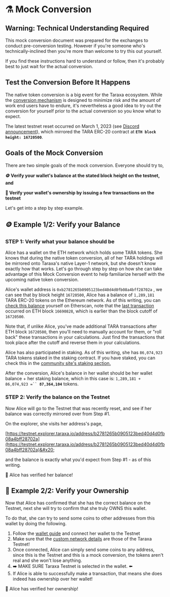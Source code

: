 # ⚗ Mock Conversion

## Warning: Technical Understanding Required&#x20;

This mock conversion document was prepared for the exchanges to conduct pre-conversion testing. However if you're someone who's technically-inclined then you're more than welcome to try this out yourself.&#x20;

If you find these instructions hard to understand or follow, then it's probably best to just wait for the actual conversion.&#x20;



## Test the Conversion Before It Happens

The native token conversion is a big event for the Taraxa ecosystem. While the [conversion mechanism](https://docs.taraxa.io/native-token-conversion/introduction#how-will-the-conversion-work) is designed to minimize risk and the amount of work end users have to endure, it's nevertheless a good idea to try out the conversion for yourself prior to the actual conversion so you know what to expect.&#x20;

The latest testnet reset occurred on March 1, 2023 (see [Discord announcement](https://discord.com/channels/419749122556297216/909881217216827402/1080473001138597938)), which mirrored the TARA ERC-20 contract at **`ETH block height: 16720500`**.&#x20;



## Goals of the Mock Conversion&#x20;

There are two simple goals of the mock conversion. Everyone should try to,&#x20;

**🪙  Verify your wallet's balance at the stated block height on the testnet, and**&#x20;

**🔐  Verify your wallet's ownership by issuing a few transactions on the testnet**

Let's get into a step by step example.&#x20;



## **🪙**  Example 1/2: Verify your Balance&#x20;

### STEP 1: Verify what your balance should be

Alice has a wallet on the ETH network which holds some TARA tokens. She knows that during the native token conversion, all of her TARA holdings will be mirrored onto Taraxa's native Layer-1 network, but she doesn't know exactly how that works. Let's go through step by step on how she can take advantage of this Mock Conversion event to help familiarize herself with the upcoming native token conversion.&#x20;

Alice's wallet address is `0xb2781265b0905123bed40d4d0fb08a4bff28702a` , we can see that by block height `16720500`, Alice has a balance of `1,289,181` TARA ERC-20 tokens on the Ethereum network. As of this writing, you can [check this balance](https://etherscan.io/token/0xf001937650bb4f62b57521824b2c20f5b91bea05?a=0xb2781265b0905123bed40d4d0fb08a4bff28702a) yourself on Etherscan, note that the [last transaction](https://etherscan.io/tx/0xafe359ff311b82c34903007635b6319cf94f10a447979709f87e215741248d05) occurred on ETH block `16690828`, which is earlier than the block cutoff of `16720500`.&#x20;

Note that, if unlike Alice, you've made additional TARA transactions after ETH block `16720500`, then you'll need to manually account for them, or "roll back" these transactions in your calculations.  Just find the transactions that took place after the cutoff and reverse them in your calculations.&#x20;

Alice has also participated in staking. As of this writing, she has `86,074,923` TARA tokens staked in the staking contract. If you have staked, you can check this in the [community site's staking section.](https://community.taraxa.io/staking)&#x20;

After the conversion, Alice's balance in her wallet should be her wallet balance + her staking balance, which in this case is: `1,289,181 + 86,074,923 =`` `**`87,364,104`** tokens.&#x20;



### STEP 2: Verify the balance on the Testnet&#x20;

Now Alice will go to the Testnet that was recently reset, and see if her balance was correctly mirrored over from Step #1.&#x20;

On the explorer, she visits her address's page,&#x20;

[https://testnet.explorer.taraxa.io/address/b2781265b0905123bed40d4d0fb08a4bff28702a](https://testnet.explorer.taraxa.io/address/b2781265b0905123bed40d4d0fb08a4bff28702a)&#x20;

and the balance is exactly what you'd expect from Step #1 - as of this writing.&#x20;

🥳 Alice has verified her balance!&#x20;



## **🔐**  Example 2/2: Verify your Ownership

Now that Alice has confirmed that she has the correct balance on the Testnet, next she will try to confirm that she truly OWNS this wallet.&#x20;

To do that, she can try to send some coins to other addresses from this wallet by doing the following.&#x20;

1. Follow the [wallet guide](../wallet/) and connect her wallet to the Testnet
2. Make sure that the [custom network details](https://docs.taraxa.io/wallet/taraxas-network-connection-details#taraxa-testnet-connection-details) are those of the Taraxa Testnet!&#x20;
3. Once connected, Alice can simply send some coins to any address, since this is the Testnet and this is a mock conversion, the tokens aren't real and she won't lose anything.&#x20;
4. ➡️ MAKE SURE Taraxa Testnet is selected in the wallet. ⬅️
5. If Alice is able to successfully make a transaction, that means she does indeed has ownership over her wallet!&#x20;

🥳 Alice has verified her ownership!&#x20;

